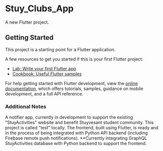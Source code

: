 # Stuy_Clubs_App

A new Flutter project.

## Getting Started

This project is a starting point for a Flutter application.

A few resources to get you started if this is your first Flutter project:

- [Lab: Write your first Flutter app](https://docs.flutter.dev/get-started/codelab)
- [Cookbook: Useful Flutter samples](https://docs.flutter.dev/cookbook)

For help getting started with Flutter development, view the
[online documentation](https://docs.flutter.dev/), which offers tutorials,
samples, guidance on mobile development, and a full API reference.

### Additional Notes
A notifier app, currently in development to support the existing "StuyActivities" website and benefit Stuyvesant student community.
This project is called "test" locally.
The frontend, built using Flutter, is ready and in the process of being integrated with Python API backend (including Firebase remote push notifications).
**Currently integrating GraphQL StuyActivities database with Python backend to support the frontend.
